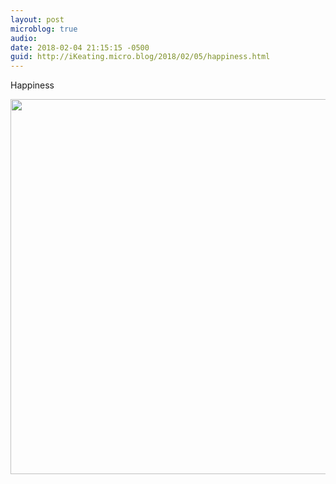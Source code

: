 ```yaml
---
layout: post
microblog: true
audio: 
date: 2018-02-04 21:15:15 -0500
guid: http://iKeating.micro.blog/2018/02/05/happiness.html
---
```

Happiness 

<img src="http://iKeating.micro.blog/uploads/2018/340dab3b08.jpg" width="599" height="600" />
